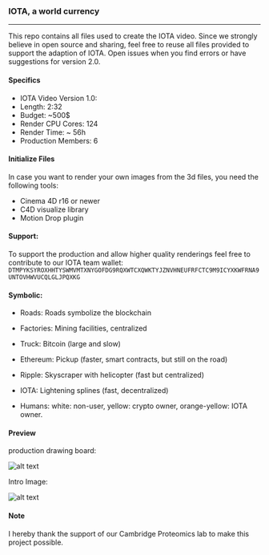 ### IOTA, a world currency 

---

This repo contains all files used to create the IOTA video. Since we strongly believe in open source and sharing, feel free to reuse all files provided to support the adaption of IOTA. Open issues when you find errors or have suggestions for version 2.0.  

#### Specifics

- IOTA Video Version 1.0:
- Length: 2:32
- Budget: ~500$
- Render CPU Cores: 124 
- Render Time: ~ 56h
- Production Members: 6

#### Initialize Files

In case you want to render your own images from the 3d files, you need the following tools:

- Cinema 4D r16 or newer
- C4D visualize library
- Motion Drop plugin

#### Support:

To support the production and allow higher quality renderings feel free to contribute to our IOTA team wallet:
``` DTMPYKSYROXHHTYSWMVMTXNYGOFDG9RQXWTCXQWKTYJZNVHNEUFRFCTC9M9ICYXKWFRNA9UNTOVHWVUCQLGLJPQXKG ```

#### Symbolic:

- Roads: Roads symbolize the blockchain
- Factories: Mining facilities, centralized

- Truck: Bitcoin (large and slow)
- Ethereum: Pickup (faster, smart contracts, but still on the road)
- Ripple: Skyscraper with helicopter (fast but centralized)
- IOTA: Lightening splines (fast, decentralized)

- Humans: white: non-user, yellow: crypto owner, orange-yellow: IOTA owner.  


#### Preview

production drawing board:

![alt text](https://preview.ibb.co/fDSjyF/img_10.jpg)

Intro Image:

![alt text](https://preview.ibb.co/iCsEXa/IOTA_City_pre_Final_intro_Dark_early.jpg)


#### Note

I hereby thank the support of our Cambridge Proteomics lab to make this project possible.

